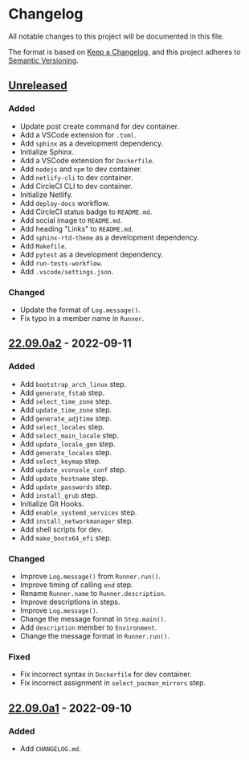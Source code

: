 # Changelog
All notable changes to this project will be documented in this file.

The format is based on [Keep a Changelog](https://keepachangelog.com/en/1.0.0/),
and this project adheres to [Semantic Versioning](https://semver.org/spec/v2.0.0.html).

## [Unreleased]
### Added
- Update post create command for dev container.
- Add a VSCode extension for `.toml`.
- Add `sphinx` as a development dependency.
- Initialize Sphinx.
- Add a VSCode extension for `Dockerfile`.
- Add `nodejs` and `npm` to dev container.
- Add `netlify-cli` to dev container.
- Add CircleCI CLI to dev container.
- Initialize Netlify.
- Add `deploy-docs` workflow.
- Add CircleCI status badge to `README.md`.
- Add social image to `README.md`.
- Add heading "Links" to `README.md`.
- Add `sphinx-rtd-theme` as a development dependency.
- Add `Makefile`.
- Add `pytest` as a development dependency.
- Add `run-tests-workflow`.
- Add `.vscode/settings.json`.

### Changed
- Update the format of `Log.message()`.
- Fix typo in a member name in `Runner`.

## [22.09.0a2] - 2022-09-11
### Added
- Add `bootstrap_arch_linux` step.
- Add `generate_fstab` step.
- Add `select_time_zone` step.
- Add `update_time_zone` step.
- Add `generate_adjtime` step.
- Add `select_locales` step.
- Add `select_main_locale` step.
- Add `update_locale_gen` step.
- Add `generate_locales` step.
- Add `select_keymap` step.
- Add `update_vconsole_conf` step.
- Add `update_hostname` step.
- Add `update_passwords` step.
- Add `install_grub` step.
- Initialize Git Hooks.
- Add `enable_systemd_services` step.
- Add `install_networkmanager` step.
- Add shell scripts for dev.
- Add `make_bootx64_efi` step.

### Changed
- Improve `Log.message()` from `Runner.run()`.
- Improve timing of calling `end` step.
- Rename `Runner.name` to `Runner.description`.
- Improve descriptions in steps.
- Improve `Log.message()`.
- Change the message format in `Step.main()`.
- Add `description` member to `Environment`.
- Change the message format in `Runner.run()`.

### Fixed
- Fix incorrect syntax in `Dockerfile` for dev container.
- Fix incorrect assignment in `select_pacman_mirrors` step.

## [22.09.0a1] - 2022-09-10
### Added
- Add `CHANGELOG.md`.

[Unreleased]: https://github.com/sakkke/muos/compare/v22.09.0a2...HEAD
[22.09.0a2]: https://github.com/sakkke/muos/compare/v22.09.0a1...v22.09.0a2
[22.09.0a1]: https://github.com/sakkke/muos/releases/tag/v22.09.0a1
